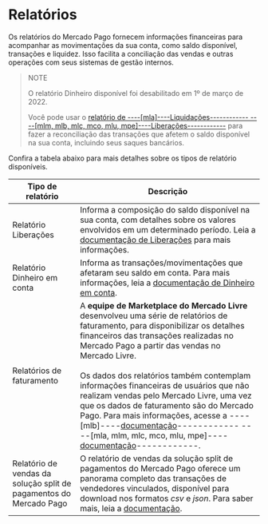 # Relatórios

Os relatórios do Mercado Pago fornecem informações financeiras para acompanhar as movimentações da sua conta, como saldo disponível, transações e liquidez. Isso facilita a conciliação das vendas e outras operações com seus sistemas de gestão internos.

> NOTE
>
> O relatório Dinheiro disponível foi desabilitado em 1º de março de 2022.
>
> Você pode usar o [relatório de ----[mla]----Liquidações------------ ----[mlm, mlb, mlc, mco, mlu, mpe]----Liberações------------](/developers/pt/guides/additional-content/reports/released-money/introduction) para fazer a reconciliação das transações que afetem o saldo disponível na sua conta, incluindo seus saques bancários.

Confira a tabela abaixo para mais detalhes sobre os tipos de relatório disponíveis.

| Tipo de relatório | Descrição |
|---|---|
| Relatório Liberações | Informa a composição do saldo disponível na sua conta, com detalhes sobre os valores envolvidos em um determinado período. Leia a [documentação de Liberações](/developers/pt/guides/additional-content/reports/released-money/introduction) para mais informações. |
| Relatório Dinheiro em conta | Informa as transações/movimentações que afetaram seu saldo em conta. Para mais informações, leia a [documentação de Dinheiro em conta](/developers/pt/guides/additional-content/reports/account-money/introduction). |
| Relatórios de faturamento | A **equipe de Marketplace do Mercado Livre** desenvolveu uma série de relatórios de faturamento, para disponibilizar os detalhes financeiros das transações realizadas no Mercado Pago a partir das vendas no Mercado Livre. <br><br>Os dados dos relatórios também contemplam informações financeiras de usuários que não realizam vendas pelo Mercado Livre, uma vez que os dados de faturamento são do Mercado Pago. Para mais informações, acesse a ----[mlb]----[documentação](https://developers.mercadolivre.com.br/pt_br/relatorios-de-faturamento)------------ ----[mla, mlm, mlc, mco, mlu, mpe]----[documentação](https://developers.mercadolibre[FAKER][URL][DOMAIN]/es_ar/reportes-de-facturacion)------------.|
| Relatório de vendas da solução split de pagamentos do Mercado Pago | O relatório de vendas da solução split de pagamentos do Mercado Pago oferece um panorama completo das transações de vendedores vinculados, disponível para download nos formatos _csv_ e _json_. Para saber mais, leia a [documentação](/developers/pt/docs/reports/sales-report/introduction). |